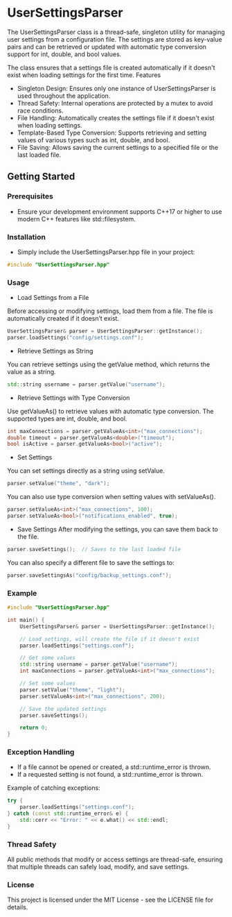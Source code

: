 # UserSettingsParser

The UserSettingsParser class is a thread-safe, singleton utility for managing user settings from a configuration file. The settings are stored as key-value pairs and can be retrieved or updated with automatic type conversion support for int, double, and bool values.

The class ensures that a settings file is created automatically if it doesn't exist when loading settings for the first time.
Features

- Singleton Design: Ensures only one instance of UserSettingsParser is used throughout the application.
- Thread Safety: Internal operations are protected by a mutex to avoid race conditions.
- File Handling: Automatically creates the settings file if it doesn't exist when loading settings.
- Template-Based Type Conversion: Supports retrieving and setting values of various types such as int, double, and bool.
- File Saving: Allows saving the current settings to a specified file or the last loaded file.

## Getting Started

### Prerequisites
- Ensure your development environment supports C++17 or higher to use modern C++ features like std::filesystem.

### Installation
- Simply include the UserSettingsParser.hpp file in your project:

```cpp
#include "UserSettingsParser.hpp"
```
### Usage
- Load Settings from a File

Before accessing or modifying settings, load them from a file. The file is automatically created if it doesn’t exist.
```cpp
UserSettingsParser& parser = UserSettingsParser::getInstance();
parser.loadSettings("config/settings.conf");
```
- Retrieve Settings as String

You can retrieve settings using the getValue method, which returns the value as a string.
```cpp
std::string username = parser.getValue("username");
```
- Retrieve Settings with Type Conversion

Use getValueAs<T>() to retrieve values with automatic type conversion. The supported types are int, double, and bool.
```cpp
int maxConnections = parser.getValueAs<int>("max_connections");
double timeout = parser.getValueAs<double>("timeout");
bool isActive = parser.getValueAs<bool>("active");
```
- Set Settings

You can set settings directly as a string using setValue.
```cpp
parser.setValue("theme", "dark");
```
You can also use type conversion when setting values with setValueAs<T>().
```cpp
parser.setValueAs<int>("max_connections", 100);
parser.setValueAs<bool>("notifications_enabled", true);
```
- Save Settings
After modifying the settings, you can save them back to the file.
```cpp
parser.saveSettings();  // Saves to the last loaded file
```
You can also specify a different file to save the settings to:
```cpp
parser.saveSettingsAs("config/backup_settings.conf");
```

### Example

```cpp
#include "UserSettingsParser.hpp"

int main() {
    UserSettingsParser& parser = UserSettingsParser::getInstance();

    // Load settings, will create the file if it doesn't exist
    parser.loadSettings("settings.conf");

    // Get some values
    std::string username = parser.getValue("username");
    int maxConnections = parser.getValueAs<int>("max_connections");

    // Set some values
    parser.setValue("theme", "light");
    parser.setValueAs<int>("max_connections", 200);

    // Save the updated settings
    parser.saveSettings();

    return 0;
}
```
### Exception Handling

- If a file cannot be opened or created, a std::runtime_error is thrown.
- If a requested setting is not found, a std::runtime_error is thrown.

Example of catching exceptions:

```cpp
try {
    parser.loadSettings("settings.conf");
} catch (const std::runtime_error& e) {
    std::cerr << "Error: " << e.what() << std::endl;
}
```

### Thread Safety

All public methods that modify or access settings are thread-safe, ensuring that multiple threads can safely load, modify, and save settings.

### License

This project is licensed under the MIT License - see the LICENSE file for details.

